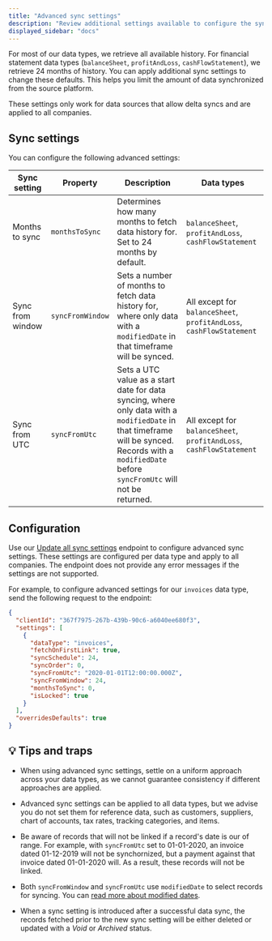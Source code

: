 ```yaml
---
title: "Advanced sync settings"
description: "Review additional settings available to configure the sync of various data types"
displayed_sidebar: "docs"
---
```


For most of our data types, we retrieve all available history. For financial statement data types (`balanceSheet`, `profitAndLoss`, `cashFlowStatement`), we retrieve 24 months of history. You can apply additional sync settings to change these defaults. This helps you limit the amount of data synchronized from the source platform. 

These settings only work for data sources that allow delta syncs and are applied to all companies. 

## Sync settings

You can configure the following advanced settings:

| Sync   setting     | Property          | Description                                                                                                                                                                                                | Data types                                                            |
|--------------------|-------------------|------------------------------------------------------------------------------------------------------------------------------------------------------------------------------------------------------------|-----------------------------------------------------------------------|
| Months to   sync   | `monthsToSync`    | Determines how many months to   fetch data history for. Set to 24 months by default.                                                                                                                       | `balanceSheet`, `profitAndLoss`,   `cashFlowStatement`                |
| Sync from   window | `syncFromWindow`  | Sets a number of months to fetch   data history for, where only data with a `modifiedDate` in that timeframe   will be synced.                                                                             | All except for `balanceSheet`,   `profitAndLoss`, `cashFlowStatement` |
| Sync   from UTC    | `syncFromUtc`     | Sets a UTC value as a start date   for data syncing, where only data with a `modifiedDate` in that timeframe   will be synced. Records with a `modifiedDate` before `syncFromUtc` will not   be returned.  | All except for `balanceSheet`,   `profitAndLoss`, `cashFlowStatement` |

## Configuration

Use our [Update all sync settings](/platform-api#/operations/update-profile-syncSettings) endpoint to configure advanced sync settings. These settings are configured per data type and apply to all companies. The endpoint does not provide any error messages if the settings are not supported.

For example, to configure advanced settings for our `invoices` data type, send the following request to the endpoint:

```json
{
  "clientId": "367f7975-267b-439b-90c6-a6040ee680f3",
  "settings": [
    {
      "dataType": "invoices",
      "fetchOnFirstLink": true,
      "syncSchedule": 24,
      "syncOrder": 0,
      "syncFromUtc": "2020-01-01T12:00:00.000Z",
      "syncFromWindow": 24,
      "monthsToSync": 0,
      "isLocked": true
    }
  ],
  "overridesDefaults": true
}
```

## 💡 Tips and traps

- When using advanced sync settings, settle on a uniform approach across your data types, as we cannot guarantee consistency if different approaches are applied. 

- Advanced sync settings can be applied to all data types, but we advise you do not set them for reference data, such as customers, suppliers, chart of accounts, tax rates, tracking categories, and items.

- Be aware of records that will not be linked if a record's date is our of range. For example, with `syncFromUtc` set to 01-01-2020, an invoice dated 01-12-2019 will not be synchornized, but a payment against that invoice dated 01-01-2020 will. As a result, these records will not be linked. 

- Both `syncFromWindow` and `syncFromUtc` use `modifiedDate` to select records for syncing. You can [read more about modified dates](/using-the-api/modified-dates). 

- When a sync setting is introduced after a successful data sync, the records fetched prior to the new sync setting will be either deleted or updated with a _Void_ or _Archived_ status.